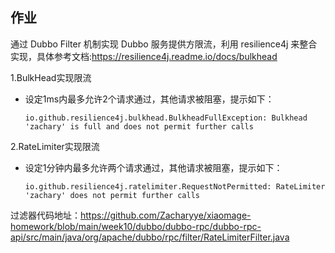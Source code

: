 ## **作业**

通过 Dubbo Filter 机制实现 Dubbo 服务提供方限流，利用 resilience4j 来整合实现，具体参考文档:https://resilience4j.readme.io/docs/bulkhead

1.BulkHead实现限流

- 设定1ms内最多允许2个请求通过，其他请求被阻塞，提示如下：

  `io.github.resilience4j.bulkhead.BulkheadFullException: Bulkhead 'zachary' is full and does not permit further calls`

2.RateLimiter实现限流

- 设定1分钟内最多允许两个请求通过，其他请求被阻塞，提示如下：

  `io.github.resilience4j.ratelimiter.RequestNotPermitted: RateLimiter 'zachary' does not permit further calls`

过滤器代码地址：https://github.com/Zacharyye/xiaomage-homework/blob/main/week10/dubbo/dubbo-rpc/dubbo-rpc-api/src/main/java/org/apache/dubbo/rpc/filter/RateLimiterFilter.java

